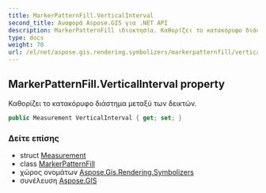 ```yaml
---
title: MarkerPatternFill.VerticalInterval
second_title: Αναφορά Aspose.GIS για .NET API
description: MarkerPatternFill ιδιοκτησία. Καθορίζει το κατακόρυφο διάστημα μεταξύ των δεικτών.
type: docs
weight: 70
url: /el/net/aspose.gis.rendering.symbolizers/markerpatternfill/verticalinterval/
---
```

## MarkerPatternFill.VerticalInterval property

Καθορίζει το κατακόρυφο διάστημα μεταξύ των δεικτών.

```csharp
public Measurement VerticalInterval { get; set; }
```

### Δείτε επίσης

* struct [Measurement](../../../aspose.gis.rendering/measurement/)
* class [MarkerPatternFill](../)
* χώρος ονομάτων [Aspose.Gis.Rendering.Symbolizers](../../markerpatternfill/)
* συνέλευση [Aspose.GIS](../../../)


